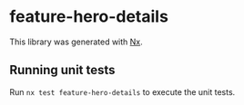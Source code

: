 # feature-hero-details

This library was generated with [Nx](https://nx.dev).

## Running unit tests

Run `nx test feature-hero-details` to execute the unit tests.
